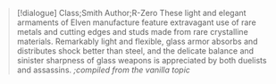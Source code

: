 >[!dialogue] Class;Smith Author;R-Zero
>These light and elegant armaments of Elven manufacture feature extravagant use of rare metals and cutting edges and studs made from rare crystalline materials. Remarkably light and flexible, glass armor absorbs and distributes shock better than steel, and the delicate balance and sinister sharpness of glass weapons is appreciated by both duelists and assassins.
>*;compiled from the vanilla topic*